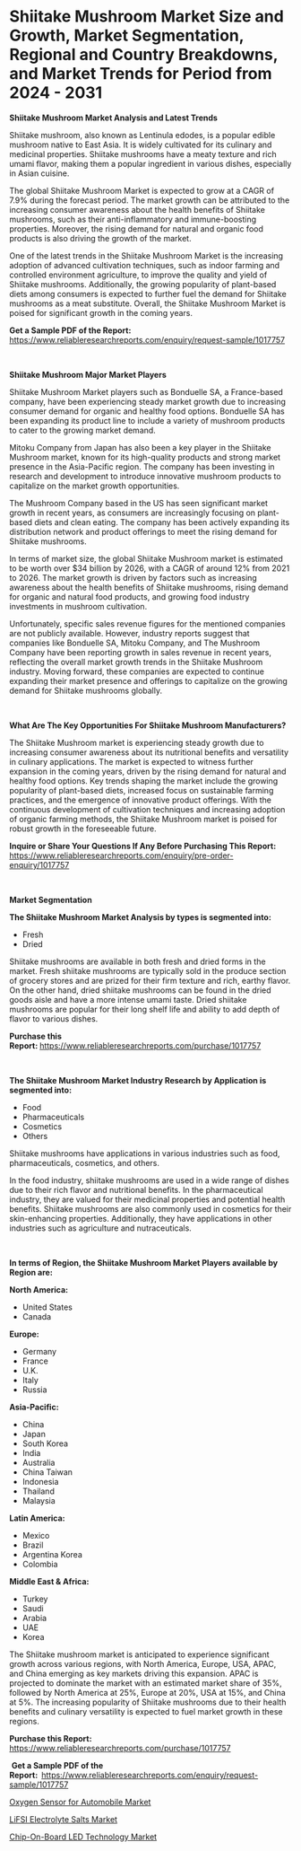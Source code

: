 <p><h1>Shiitake Mushroom Market Size and Growth, Market Segmentation, Regional and Country Breakdowns, and Market Trends for Period from 2024 -  2031</h1></p><p><strong>Shiitake Mushroom Market Analysis and Latest Trends</strong></p>
<p><p>Shiitake mushroom, also known as Lentinula edodes, is a popular edible mushroom native to East Asia. It is widely cultivated for its culinary and medicinal properties. Shiitake mushrooms have a meaty texture and rich umami flavor, making them a popular ingredient in various dishes, especially in Asian cuisine.</p><p>The global Shiitake Mushroom Market is expected to grow at a CAGR of 7.9% during the forecast period. The market growth can be attributed to the increasing consumer awareness about the health benefits of Shiitake mushrooms, such as their anti-inflammatory and immune-boosting properties. Moreover, the rising demand for natural and organic food products is also driving the growth of the market.</p><p>One of the latest trends in the Shiitake Mushroom Market is the increasing adoption of advanced cultivation techniques, such as indoor farming and controlled environment agriculture, to improve the quality and yield of Shiitake mushrooms. Additionally, the growing popularity of plant-based diets among consumers is expected to further fuel the demand for Shiitake mushrooms as a meat substitute. Overall, the Shiitake Mushroom Market is poised for significant growth in the coming years.</p></p>
<p><strong>Get a Sample PDF of the Report:&nbsp;</strong> <a href="https://www.reliableresearchreports.com/enquiry/request-sample/1017757">https://www.reliableresearchreports.com/enquiry/request-sample/1017757</a></p>
<p>&nbsp;</p>
<p><strong>Shiitake Mushroom Major Market Players</strong></p>
<p><p>Shiitake Mushroom Market players such as Bonduelle SA, a France-based company, have been experiencing steady market growth due to increasing consumer demand for organic and healthy food options. Bonduelle SA has been expanding its product line to include a variety of mushroom products to cater to the growing market demand.</p><p>Mitoku Company from Japan has also been a key player in the Shiitake Mushroom market, known for its high-quality products and strong market presence in the Asia-Pacific region. The company has been investing in research and development to introduce innovative mushroom products to capitalize on the market growth opportunities.</p><p>The Mushroom Company based in the US has seen significant market growth in recent years, as consumers are increasingly focusing on plant-based diets and clean eating. The company has been actively expanding its distribution network and product offerings to meet the rising demand for Shiitake mushrooms.</p><p>In terms of market size, the global Shiitake Mushroom market is estimated to be worth over $34 billion by 2026, with a CAGR of around 12% from 2021 to 2026. The market growth is driven by factors such as increasing awareness about the health benefits of Shiitake mushrooms, rising demand for organic and natural food products, and growing food industry investments in mushroom cultivation.</p><p>Unfortunately, specific sales revenue figures for the mentioned companies are not publicly available. However, industry reports suggest that companies like Bonduelle SA, Mitoku Company, and The Mushroom Company have been reporting growth in sales revenue in recent years, reflecting the overall market growth trends in the Shiitake Mushroom industry. Moving forward, these companies are expected to continue expanding their market presence and offerings to capitalize on the growing demand for Shiitake mushrooms globally.</p></p>
<p>&nbsp;</p>
<p><strong>What Are The Key Opportunities For Shiitake Mushroom Manufacturers?</strong></p>
<p><p>The Shiitake Mushroom market is experiencing steady growth due to increasing consumer awareness about its nutritional benefits and versatility in culinary applications. The market is expected to witness further expansion in the coming years, driven by the rising demand for natural and healthy food options. Key trends shaping the market include the growing popularity of plant-based diets, increased focus on sustainable farming practices, and the emergence of innovative product offerings. With the continuous development of cultivation techniques and increasing adoption of organic farming methods, the Shiitake Mushroom market is poised for robust growth in the foreseeable future.</p></p>
<p><strong>Inquire or Share Your Questions If Any Before Purchasing This Report:</strong> <a href="https://www.reliableresearchreports.com/enquiry/pre-order-enquiry/1017757">https://www.reliableresearchreports.com/enquiry/pre-order-enquiry/1017757</a></p>
<p>&nbsp;</p>
<p><strong>Market Segmentation</strong></p>
<p><strong>The Shiitake Mushroom Market Analysis by types is segmented into:</strong></p>
<p><ul><li>Fresh</li><li>Dried</li></ul></p>
<p><p>Shiitake mushrooms are available in both fresh and dried forms in the market. Fresh shiitake mushrooms are typically sold in the produce section of grocery stores and are prized for their firm texture and rich, earthy flavor. On the other hand, dried shiitake mushrooms can be found in the dried goods aisle and have a more intense umami taste. Dried shiitake mushrooms are popular for their long shelf life and ability to add depth of flavor to various dishes.</p></p>
<p><strong>Purchase this Report:&nbsp;</strong><a href="https://www.reliableresearchreports.com/purchase/1017757">https://www.reliableresearchreports.com/purchase/1017757</a></p>
<p>&nbsp;</p>
<p><strong>The Shiitake Mushroom Market Industry Research by Application is segmented into:</strong></p>
<p><ul><li>Food</li><li>Pharmaceuticals</li><li>Cosmetics</li><li>Others</li></ul></p>
<p><p>Shiitake mushrooms have applications in various industries such as food, pharmaceuticals, cosmetics, and others. </p><p>In the food industry, shiitake mushrooms are used in a wide range of dishes due to their rich flavor and nutritional benefits. In the pharmaceutical industry, they are valued for their medicinal properties and potential health benefits. Shiitake mushrooms are also commonly used in cosmetics for their skin-enhancing properties. Additionally, they have applications in other industries such as agriculture and nutraceuticals.</p></p>
<p>&nbsp;</p>
<p><strong>In terms of Region, the Shiitake Mushroom Market Players available by Region are:</strong></p>
<p>
    <p> <strong> North America: </strong>
        <ul>
            <li>United States</li>
            <li>Canada</li>
        </ul>
        </p> 
    <p> <strong> Europe: </strong>
        <ul>
            <li>Germany</li>
            <li>France</li>
            <li>U.K.</li>
            <li>Italy</li>
            <li>Russia</li>
        </ul>
        </p> 
    <p> <strong> Asia-Pacific: </strong>
        <ul>
            <li>China</li>
            <li>Japan</li>
            <li>South Korea</li>
            <li>India</li>
            <li>Australia</li>
            <li>China Taiwan</li>
            <li>Indonesia</li>
            <li>Thailand</li>
            <li>Malaysia</li>
        </ul>
        </p> 
    <p> <strong> Latin America: </strong>
        <ul>
            <li>Mexico</li>
            <li>Brazil</li>
            <li>Argentina Korea</li>
            <li>Colombia</li>
        </ul>
        </p> 
    <p> <strong> Middle East & Africa: </strong>
        <ul>
            <li>Turkey</li>
            <li>Saudi</li>
            <li>Arabia</li>
            <li>UAE</li>
            <li>Korea</li>
        </ul>
    </p>
    </p>
<p><p>The Shiitake mushroom market is anticipated to experience significant growth across various regions, with North America, Europe, USA, APAC, and China emerging as key markets driving this expansion. APAC is projected to dominate the market with an estimated market share of 35%, followed by North America at 25%, Europe at 20%, USA at 15%, and China at 5%. The increasing popularity of Shiitake mushrooms due to their health benefits and culinary versatility is expected to fuel market growth in these regions.</p></p>
<p><strong>Purchase this Report: </strong><a href="https://www.reliableresearchreports.com/purchase/1017757">https://www.reliableresearchreports.com/purchase/1017757</a></p>
<p>&nbsp;<strong>Get a Sample PDF of the Report:&nbsp;&nbsp;</strong><a href="https://www.reliableresearchreports.com/enquiry/request-sample/1017757">https://www.reliableresearchreports.com/enquiry/request-sample/1017757</a></p>
<p><strong></strong></p>
<p><p><a href="https://view.publitas.com/reportprime-1/oxygen-sensor-for-automobile-market-a-comprehensive-report-of-its-market-share-growth-trends-2024-2031/">Oxygen Sensor for Automobile Market</a></p><p><a href="https://view.publitas.com/reportprime-1/lifsi-electrolyte-salts-market-insights-market-players-and-forecast-till-2031/">LiFSI Electrolyte Salts Market</a></p><p><a href="https://view.publitas.com/reportprime-1/chip-on-board-led-technology-market-size-share-trends-analysis-report-by-application-regional-outlook-competitive-strategies-and-segment-forecasts-2024-2031/">Chip-On-Board LED Technology Market</a></p></p>